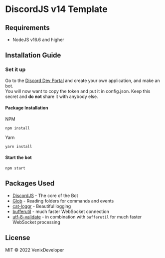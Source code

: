 # DiscordJS v14 Template

## Requirements

 * NodeJS v16.6 and higher

## Installation Guide

### Set it up

Go to the [Discord Dev Portal](https://discord.com/developers/applications) and create your own application, and make an bot. 
<br>
You will now want to copy the token and put it in config.json. Keep this secret and <b>do not</b> share it with anybody else.

#### Package Installation

NPM
```
npm install
```

Yarn
```
yarn install
```

#### Start the bot
```
npm start
```

## Packages Used

 * [DiscordJS](https://discord.js.org/) - The core of the Bot
 * [Glob](https://npmjs.com/glob) - Reading folders for commands and events
 * [cat-loggr](https://npmjs.com/cat-loggr) - Beautiful logging
 * [bufferutil](https://npmjs.com/bufferutil) - much faster WebSocket connection
 * [utf-8-validate](https://npmjs.com/utf-8-validate) - in combination with `bufferutil` for much faster WebSocket processing

## License

MIT © 2022 VenixDeveloper